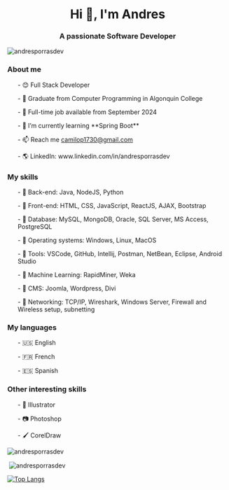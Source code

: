 <h1 align="center">Hi 👋, I'm Andres</h1>
<h3 align="center">A passionate Software Developer</h3>
<p align="left"> <img src="https://komarev.com/ghpvc/?username=andresporrasdev&label=Profile%20views&color=0e75b6&style=flat" alt="andresporrasdev" /> </p>
<h3>About me</h3>
<ul>- 😊 Full Stack Developer</ul>
<ul>- 🏣 Graduate from Computer Programming in Algonquin College</ul>
<ul>- 🙋 Full-time job available from September 2024</ul>
<ul>- 🌱 I’m currently learning **Spring Boot** </ul>
<ul>- 📫 Reach me <a href="mailto:camilop1730@gmail.com">camilop1730@gmail.com</a></ul>
<ul>- 🌎 LinkedIn: www.linkedin.com/in/andresporrasdev</ul>

<h3>My skills</h3>
<ul>- 📘 Back-end: Java, NodeJS, Python</ul>
<ul>- 📙 Front-end: HTML, CSS, JavaScript, ReactJS, AJAX, Bootstrap</ul>
<ul>- 📒 Database: MySQL, MongoDB, Oracle, SQL Server, MS Access, PostgreSQL</ul>
<ul>- 📗 Operating systems: Windows, Linux, MacOS</ul>
<ul>- 📕 Tools: VSCode, GitHub, Intellij, Postman, NetBean, Eclipse, Android Studio</ul>
<ul>- 📒 Machine Learning: RapidMiner, Weka</ul>
<ul>- 📘 CMS: Joomla, Wordpress, Divi</ul>
<ul>- 📒 Networking: TCP/IP, Wireshark, Windows Server, Firewall and Wireless setup, subnetting</ul>

<h3>My languages</h3>
<ul>- 🇺🇸 English</ul>
<ul>- 🇫🇷 French</ul>
<ul>- 🇪🇸 Spanish</ul>

<h3>Other interesting skills</h3>
<ul>- 🎨 Illustrator</ul>
<ul>- 📷 Photoshop</ul>
<ul>- 🖌️ CorelDraw </ul>

<p><img align="center" src="https://github-readme-streak-stats.herokuapp.com/?user=andresporrasdev&theme=prussian" alt="andresporrasdev" /></p>
<p>&nbsp;<img align="center" src="https://github-readme-stats.vercel.app/api?username=andresporrasdev&theme=prussian&show_icons=true&locale=en" alt="andresporrasdev" /></p>

[![Top Langs](https://github-readme-stats.vercel.app/api/top-langs/?username=andresporrasdev&layout=donut&theme=prussian)](https://github.com/andresporrasdev/github-readme-stats)
